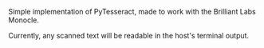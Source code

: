 Simple implementation of PyTesseract, made to work with the Brilliant Labs Monocle.

Currently, any scanned text will be readable in the host's terminal output. 
